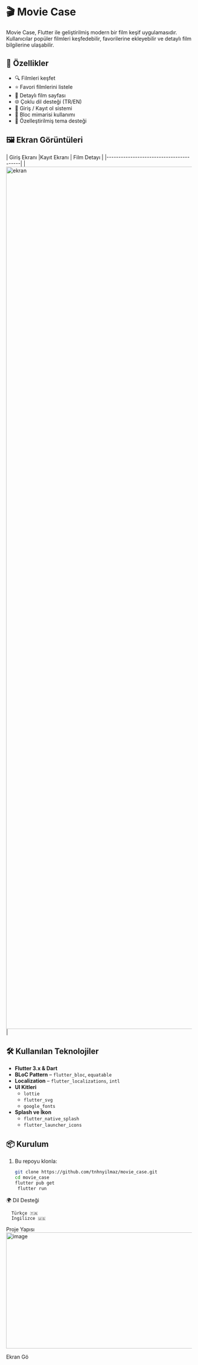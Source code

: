 # 🎬 Movie Case

Movie Case, Flutter ile geliştirilmiş modern bir film keşif uygulamasıdır. Kullanıcılar popüler filmleri keşfedebilir, favorilerine ekleyebilir ve detaylı film bilgilerine ulaşabilir.

## 🚀 Özellikler

- 🔍 Filmleri keşfet
- ⭐ Favori filmlerini listele
- 📄 Detaylı film sayfası
- 🌐 Çoklu dil desteği (TR/EN)
- 🔐 Giriş / Kayıt ol sistemi
- 🧠 Bloc mimarisi kullanımı
- 🎨 Özelleştirilmiş tema desteği
## 🖼️ Ekran Görüntüleri

| Giriş Ekranı |Kayıt Ekranı | Film Detayı |
|-----------------------------------------|
|<img width="3246" height="2340" alt="ekran" src="https://github.com/user-attachments/assets/b759c542-ab97-42ea-9fdd-aa4c30f6efc8" />
 |

## 🛠️ Kullanılan Teknolojiler

- **Flutter 3.x & Dart**
- **BLoC Pattern** – `flutter_bloc`, `equatable`
- **Localization** – `flutter_localizations`, `intl`
- **UI Kitleri**
  - `lottie`
  - `flutter_svg`
  - `google_fonts`
- **Splash ve İkon**
  - `flutter_native_splash`
  - `flutter_launcher_icons`
## 📦 Kurulum

1. Bu repoyu klonla:
   ```bash
   git clone https://github.com/tnhnyilmaz/movie_case.git
   cd movie_case
   flutter pub get
    flutter run
🌍 Dil Desteği

      Türkçe 🇹🇷
      İngilizce 🇺🇸
      
  Proje Yapısı
  <img width="709" height="315" alt="image" src="https://github.com/user-attachments/assets/db6580b0-8847-4da9-b63a-f45bce82ade4" />

  Ekran Gö

